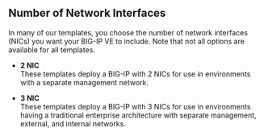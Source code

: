 ## Number of Network Interfaces
In many of our templates, you choose the number of network interfaces (NICs) you want your BIG-IP VE to include. Note that not all options are available for all templates. 

  - **2 NIC** <br>
  These templates deploy a BIG-IP with 2 NICs for use in environments with a separate management network.

  - **3 NIC** <br>These templates deploy a BIG-IP with 3 NICs for use in environments having a traditional enterprise architecture with separate management, external, and internal networks.

